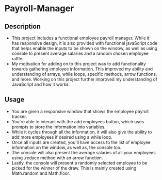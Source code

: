 # Payroll-Manager

## Description
- This project includes a functional employee payroll manager. While it has responsive design, it is also provided with functional javaScript code that helps enable the inputs to be shown on the window, as well as using console to present average salaries and a random        chosen employee raffle.
- My motivation for adding on to this project was to add functionality towards gathering employee information. This improved my ability and understanding of arrays, while loops, specific methods, arrow functions, and more. Working on this project further improved my understanding of JavaScript and how it works.

## Usage 
- You are given a responsive window that shows the employee payroll tracker.
- You're able to interact with the add employees button, which uses prompts to store the information into variables.
- While it cycles through all the information, it will also give the ability to add more employees if desired using a while loop.
- Once all inputs are created, you'll have access to the list of employee information on the window, as well as, the console too.
- The console will also present the average salaries of all your employees using .reduce method with an arrow function.
- Lastly, the console will present a randomly selected employee to be picked for the winner of the draw. This is mainly created using Math.random and Math.floor.
